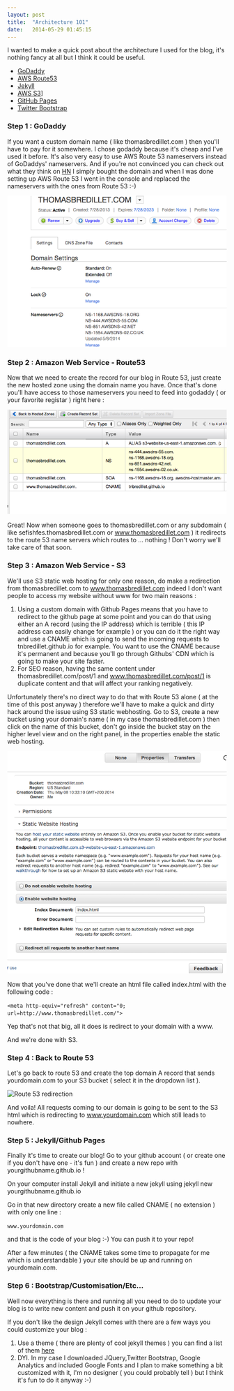 ```yaml
---
layout: post
title:  "Architecture 101"
date:   2014-05-29 01:45:15
---
```


I wanted to make a quick post about the architecture I used for the blog, it's nothing fancy at all but I think it could be useful.

+  [GoDaddy](http://www.godaddy.com/)
+  [AWS Route53](https://aws.amazon.com/documentation/route53/)
+  [Jekyll](http://jekyllrb.com/)
+  [AWS S3](https://aws.amazon.com/documentation/s3/)]
+  [GitHub Pages](https://pages.github.com/)
+  [Twitter Bootstrap](http://getbootstrap.com/)

### Step 1 : GoDaddy

If you want a custom domain name ( like thomasbredillet.com ) then you'll have to pay for it somewhere. I chose godaddy because it's cheap and I've used it before. It's also very easy to use AWS Route 53 nameservers instead of GoDaddys' nameservers. And if you're not convinced you can check out what they think on [HN](https://news.ycombinator.com/item?id=2738574)
I simply bought the domain and when I was done setting up AWS Route 53 I went in the console and replaced the nameservers with the ones from Route 53 :-)

![GoDaddy name servers](/img/img1.png)

### Step 2 : Amazon Web Service - Route53

Now that we need to create the record for our blog in Route 53, just create the new hosted zone using the domain name you have. Once that's done you'll have access to those nameservers you need to feed into godaddy ( or your favorite registar ) right here :

![Route 53 name servers](/img/img2.png)

Great! Now when someone goes to thomasbredillet.com or any subdomain ( like sefishfes.thomasbredillet.com or www.thomasbredillet.com ) it redirects to the route 53 name servers which routes to ... nothing ! Don't worry we'll take care of that soon.

### Step 3 : Amazon Web Service - S3

We'll use S3 static web hosting for only one reason, do make a redirection from thomasbredillet.com to www.thomasbredillet.com indeed I don't want people to access my website without www for two main reasons :

1.  Using a custom domain with Github Pages means that you have to redirect to the github page at some point and you can do that using either an A record (using the IP address) which is terrible ( this IP address can easily change for example ) or you can do it the right way and use a CNAME which is going to send the incoming requests to tnbredillet.github.io for example. You want to use the CNAME because it's permanent and because you'll go through Githubs' CDN which is going to make your site faster.
2.  For SEO reason, having the same content under thomasbredillet.com/post/1 and www.thomasbredillet.com/post/1 is duplicate content and that will affect your ranking negatively.

Unfortunately there's no direct way to do that with Route 53 alone ( at the time of this post anyway ) therefore we'll have to make a quick and dirty hack around the issue using S3 static webhosting.
Go to S3, create a new bucket using your domain's name ( in my case thomasbredillet.com ) then click on the name of this bucket, don't go inside the bucket stay on the higher level view and on the right panel, in the properties enable the static web hosting.

![S3 static web hosting](/img/img3.png)

Now that you've done that we'll create an html file called index.html with the following code :

```<meta http-equiv="refresh" content="0; url=http://www.thomasbredillet.com/"> ```

Yep that's not that big, all it does is redirect to your domain with a www.

And we're done with S3.

### Step 4 : Back to Route 53

Let's go back to route 53 and create the top domain A record that sends yourdomain.com to your S3 bucket ( select it in the dropdown list ).

![Route 53 redirection](/img/img4.png)

And voila! All requests coming to our domain is going to be sent to the S3 html which is redirecting to www.yourdomain.com which still leads to nowhere.

### Step 5 : Jekyll/Github Pages

Finally it's time to create our blog! Go to your github account ( or create one if you don't have one - it's fun ) and create a new repo with yourgithubname.github.io !

On your computer install Jekyll and initiate a new jekyll using jekyll new yourgithubname.github.io

Go in that new directory create a new file called CNAME ( no extension ) with only one line :

 ```www.yourdomain.com``` 

and that is the code of your blog :-) You can push it to your repo!

After a few minutes ( the CNAME takes some time to propagate for me which is understandable ) your site should be up and running on yourdomain.com.

### Step 6 : Bootstrap/Customisation/Etc...

Well now everything is there and running all you need to do to update your blog is to write new content and push it on your github repository.

If you don't like the design Jekyll comes with there are a few ways you could customize your blog : 

1.  Use a theme ( there are plenty of cool jekyll themes ) you can find a list of them [here](http://jekyllthemes.org/)
2.  DYI. In my case I downloaded JQuery,Twitter Bootstrap, Google Analytics and included Google Fonts and I plan to make something a bit customized with it, I'm no designer ( you could probably tell ) but I think it's fun to do it anyway :-)
